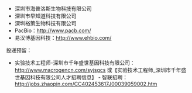 - 深圳市海普洛斯生物科技有限公司
- 深圳市早知道科技有限公司
- 深圳裕策生物科技有限公司
- PacBio：http://www.pacb.com/
- 易汉博基因科技：http://www.ehbio.com/



投递预留：
- 实验技术工程师-深圳市千年盛世基因科技有限公司：http://www.macrogencn.com/syjsgcs 或【实验技术工程师_深圳市千年盛世基因科技有限公司人才招聘信息】 - 智联招聘：http://jobs.zhaopin.com/CC402453617J00039059002.htm
